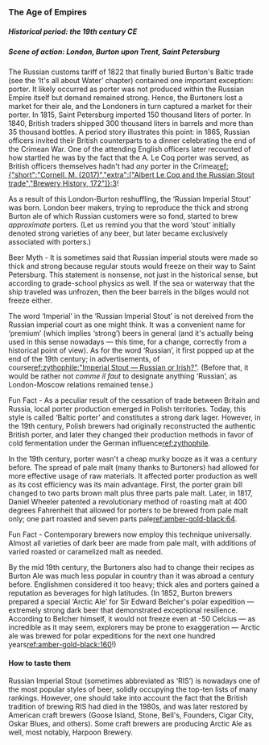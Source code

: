 ### The Age of Empires
##### Historical period: the 19th century CE
##### Scene of action: London, Burton upon Trent, Saint Petersburg

The Russian customs tariff of 1822 that finally buried Burton's Baltic trade (see the ‘It's all about Water’ chapter) contained one important exception: porter. It likely occurred as porter was not produced within the Russian Empire itself but demand remained strong. Hence, the Burtoners lost a market for their ale, and the Londoners in turn captured a market for their porter. In 1815, Saint Petersburg imported 150 thousand liters of porter. In 1840, British traders shipped 300 thousand liters in barrels and  more than 35 thousand bottles. A period story illustrates this point: in 1865, Russian officers invited their British counterparts to a dinner celebrating the end of the Crimean War. One of the attending English officers later recounted of how startled he was by the fact that the A. Le Coq porter was served, as British officers themselves hadn't had *any* porter in the Crimea[ref:{"short":"Cornell, M. (2017)","extra":["Albert Le Coq and the Russian Stout trade","Brewery History, 172"]}:3](http://www.breweryhistory.com/journal/archive/172/LeCoq.pdf)!

As a result of this London-Burton reshuffling, the ‘Russian Imperial Stout’ was born. London beer makers, trying to reproduce the thick and strong Burton ale of which Russian customers were so fond, started to brew *approximate* porters. (Let us remind you that the word ‘stout’ initially denoted strong varieties of any beer, but later became exclusively associated with porters.)

Beer Myth - It is sometimes said that Russian imperial stouts were made so thick and strong because regular stouts would freeze on their way to Saint Petersburg. This statement is nonsense, not just in the historical sense, but according to grade-school physics as well. If the sea or waterway that the ship traveled was unfrozen, then the beer barrels in the bilges would not freeze either.

The word ‘Imperial’ in the ‘Russian Imperial Stout’ is not dereived from the Russian imperial court as one might think. It was a convenient name for ‘premium’ (which implies ‘strong’) beers in general (and it's actually being used in this sense nowadays — this time, for a change, correctly from a historical point of view). As for the word ‘Russian’, it first popped up at the end of the 19th century; in advertisements, of course[ref:zythophile:"Imperial Stout — Russian or Irish?"](https://zythophile.co.uk/2011/06/26/imperial-stout-russian-or-irish/). (Before that, it would be rather not *comme il faut* to designate anything ‘Russian’, as London-Moscow relations remained tense.)

Fun Fact - As a peculiar result of the cessation of trade between Britain and Russia, local porter production emerged in Polish territories. Today, this style is called ‘Baltic porter’ and constitutes a strong dark lager. However, in the 19th century, Polish brewers had originally reconstructed the authentic British porter, and later they changed their production methods in favor of cold fermentation under the German influence[ref:zythophile](https://zythophile.co.uk/2021/01/16/its-baltic-porter-day-a-good-excuse-for-punching-a-few-baltic-porter-myths-in-the-face/).

In the 19th century, porter wasn't a cheap murky booze as it was a century before. The spread of pale malt (many thanks to Burtoners) had allowed for more effective usage of raw materials. It affected porter production as well as its cost efficiency was its main advantage. First, the porter grain bill changed to two parts brown malt plus three parts pale malt. Later, in 1817, Daniel Wheeler patented a revolutionary method of roasting malt at 400 degrees Fahrenheit that allowed for porters to be brewed from pale malt only; one part roasted and seven parts pale[ref:amber-gold-black:64]().

Fun Fact - Contemporary brewers now employ this technique universally. Almost all varieties of dark beer are made from pale malt, with additions of varied roasted or caramelized malt as needed.

By the mid 19th century, the Burtoners also had to change their recipes as Burton Ale was much less popular in country than it was abroad a century before. Englishmen considered it too heavy; thick ales and porters gained a reputation as beverages for high latitudes. (In 1852, Burton brewers prepared a special ‘Arctic Ale’ for Sir Edward Belcher's polar expedition — extremely strong dark beer that demonstrated exceptional resilience. According to Belcher himself, it would not freeze even at -50 Celcius — as incredible as it may seem, explorers may be prone to exaggeration — Arctic ale was brewed for polar expeditions for the next one hundred years[ref:amber-gold-black:160]()!)

#### How to taste them

Russian Imperial Stout (sometimes abbreviated as ‘RIS’) is nowadays one of the most popular styles of beer, solidly occupying the top-ten lists of many rankings. However, one should take into account the fact that the British tradition of brewing RIS had died in the 1980s, and was later restored by American craft brewers (Goose Island, Stone, Bell's, Founders, Cigar City, Oskar Blues, and others). Some craft brewers are producing Arctic Ale as well, most notably, Harpoon Brewery.